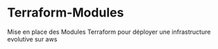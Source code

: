 # Terraform-Modules

Mise en place des Modules Terraform pour déployer une infrastructure evolutive sur aws
